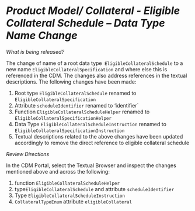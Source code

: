 # *Product Model/ Collateral - Eligible Collateral Schedule – Data Type Name Change*

_What is being released?_

The change of name of a root data type` EligibleCollateralSchedule` to a new name `EligibleCollateralSpecification` and where else this is referenced in the CDM. The changes also address references in the textual descriptions. The following changes have been made:

1.	Root type `EligibleCollateralSchedule` renamed to `EligibleCollateralSpecification`
2.	Attribute `scheduleIdentifier` renamed to ‘identifier`
3.	Function `EligibleCollateralScheduleHelper` renamed to `EligibleCollateralSpecificationHelper`
4.	Data Type `EligibleCollateralScheduleInstruction` renamed to `EligibleCollateralSpecificationInstruction`
5.	Textual descriptions related to the above changes have been updated accordingly to remove the direct reference to eligible collateral schedule 


_Review Directions_

In the CDM Portal, select the Textual Browser and inspect the changes mentioned above and across the following: 

1.	function `EligibleCollateralScheduleHelper`
2.	type`EligibleCollateralSchedule` and attribute `scheduleIdentifier`
3.	Type `EligibleCollateralScheduleInstruction`
4.	`CollateralTypeEnum` attribute `eligibleCollateral`
